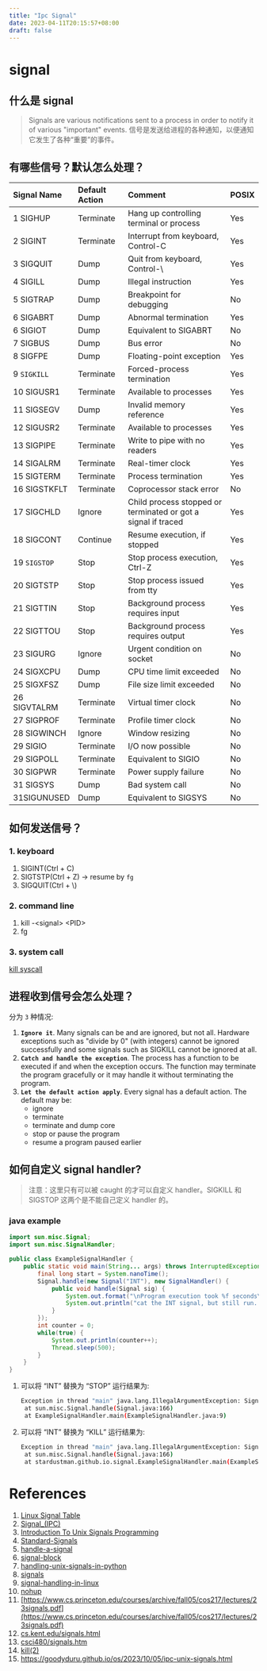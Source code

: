 ```yaml
---
title: "Ipc Signal"
date: 2023-04-11T20:15:57+08:00
draft: false
---
```


# signal

## 什么是 signal

> Signals are various notifications sent to a process in order to notify it of various "important" events. 
> 信号是发送给进程的各种通知，以便通知它发生了各种“重要”的事件。

## 有哪些信号？默认怎么处理？

| Signal Name  | Default Action | Comment                                                       | POSIX |
| :----------- | :------------- | :------------------------------------------------------------ | :---- |
| 1 SIGHUP     | Terminate      | Hang up controlling terminal or process                       | Yes   |
| 2 SIGINT     | Terminate      | Interrupt from keyboard, Control-C                            | Yes   |
| 3 SIGQUIT    | Dump           | Quit from keyboard, Control-\                                 | Yes   |
| 4 SIGILL     | Dump           | Illegal instruction                                           | Yes   |
| 5 SIGTRAP    | Dump           | Breakpoint for debugging                                      | No    |
| 6 SIGABRT    | Dump           | Abnormal termination                                          | Yes   |
| 6 SIGIOT     | Dump           | Equivalent to SIGABRT                                         | No    |
| 7 SIGBUS     | Dump           | Bus error                                                     | No    |
| 8 SIGFPE     | Dump           | Floating-point exception                                      | Yes   |
| 9 `SIGKILL`  | Terminate      | Forced-process termination                                    | Yes   |
| 10 SIGUSR1   | Terminate      | Available to processes                                        | Yes   |
| 11 SIGSEGV   | Dump           | Invalid memory reference                                      | Yes   |
| 12 SIGUSR2   | Terminate      | Available to processes                                        | Yes   |
| 13 SIGPIPE   | Terminate      | Write to pipe with no readers                                 | Yes   |
| 14 SIGALRM   | Terminate      | Real-timer clock                                              | Yes   |
| 15 SIGTERM   | Terminate      | Process termination                                           | Yes   |
| 16 SIGSTKFLT | Terminate      | Coprocessor stack error                                       | No    |
| 17 SIGCHLD   | Ignore         | Child process stopped or terminated or got a signal if traced | Yes   |
| 18 SIGCONT   | Continue       | Resume execution, if stopped                                  | Yes   |
| 19 `SIGSTOP` | Stop           | Stop process execution, Ctrl-Z                                | Yes   |
| 20 SIGTSTP   | Stop           | Stop process issued from tty                                  | Yes   |
| 21 SIGTTIN   | Stop           | Background process requires input                             | Yes   |
| 22 SIGTTOU   | Stop           | Background process requires output                            | Yes   |
| 23 SIGURG    | Ignore         | Urgent condition on socket                                    | No    |
| 24 SIGXCPU   | Dump           | CPU time limit exceeded                                       | No    |
| 25 SIGXFSZ   | Dump           | File size limit exceeded                                      | No    |
| 26 SIGVTALRM | Terminate      | Virtual timer clock                                           | No    |
| 27 SIGPROF   | Terminate      | Profile timer clock                                           | No    |
| 28 SIGWINCH  | Ignore         | Window resizing                                               | No    |
| 29 SIGIO     | Terminate      | I/O now possible                                              | No    |
| 29 SIGPOLL   | Terminate      | Equivalent to SIGIO                                           | No    |
| 30 SIGPWR    | Terminate      | Power supply failure                                          | No    |
| 31 SIGSYS    | Dump           | Bad system call                                               | No    |
| 31SIGUNUSED  | Dump           | Equivalent to SIGSYS                                          | No    |

## 如何发送信号？

### 1. keyboard
1. SIGINT(Ctrl + C)
2. SIGTSTP(Ctrl + Z) -> resume by `fg`
3. SIGQUIT(Ctrl + \\)

### 2. command line
1.  kill -\<signal\> \<PID\>
2.  fg 

### 3. system call

[kill syscall](https://man7.org/linux/man-pages/man2/kill.2.html)


## 进程收到信号会怎么处理？

分为 `3` 种情况:

1. **`Ignore it`**. Many signals can be and are ignored, but not all. Hardware exceptions such as "divide by 0" (with integers) cannot be ignored successfully and some signals such as SIGKILL cannot be ignored at all.
2. **`Catch and handle the exception`**. The process has a function to be executed if and when the exception occurs. The function may terminate the program gracefully or it may handle it without terminating the program.
3. **`Let the default action apply`**. Every signal has a default action. The default may be:
   - ignore
   - terminate
   - terminate and dump core
   - stop or pause the program
   - resume a program paused earlier

## 如何自定义 signal handler?

> 注意：这里只有可以被 caught 的才可以自定义 handler。SIGKILL 和 SIGSTOP 这两个是不能自己定义 handler 的。

### java example

```java
import sun.misc.Signal;
import sun.misc.SignalHandler;

public class ExampleSignalHandler {
    public static void main(String... args) throws InterruptedException {
        final long start = System.nanoTime();
        Signal.handle(new Signal("INT"), new SignalHandler() {
            public void handle(Signal sig) {
                System.out.format("\nProgram execution took %f seconds\n", (System.nanoTime() - start) / 1e9f);
                System.out.println("cat the INT signal, but still run.....😄");
            }
        });
        int counter = 0;
        while(true) {
            System.out.println(counter++);
            Thread.sleep(500);
        }
    }
}
```

1. 可以将 “INT” 替换为 “STOP” 运行结果为:
   ```bash
   Exception in thread "main" java.lang.IllegalArgumentException: Signal already used by VM or OS: SIGSTOP
	at sun.misc.Signal.handle(Signal.java:166)
	at ExampleSignalHandler.main(ExampleSignalHandler.java:9)
   ```
2. 可以将 “INT” 替换为 “KILL” 运行结果为:
   ```bash
   Exception in thread "main" java.lang.IllegalArgumentException: Signal already used by VM or OS: SIGKILL
	at sun.misc.Signal.handle(Signal.java:166)
	at stardustman.github.io.signal.ExampleSignalHandler.main(ExampleSignalHandler.java:9)
   ```



# References


1. [Linux Signal Table](https://chromium.googlesource.com/chromiumos/docs/+/HEAD/constants/signals.md)
2. [Signal_(IPC)](https://en.wikipedia.org/wiki/Signal_(IPC))
3. [Introduction To Unix Signals Programming](https://www.cs.kent.edu/~ruttan/sysprog/lectures/signals.html)
4. [Standard-Signals](https://www.gnu.org/software/libc/manual/html_node/Standard-Signals.html)
5. [handle-a-signal](https://rosettacode.org/wiki/Handle_a_signal#Java)
6. [signal-block](https://man7.org/linux/man-pages/man2/sigprocmask.2.html)
7. [handling-unix-signals-in-python](https://stackabuse.com/handling-unix-signals-in-python/)
8. [signals](https://faculty.cs.niu.edu/~hutchins/csci480/signals.htm)
9. [signal-handling-in-linux](http://www.alexonlinux.com/signal-handling-in-linux)
10. [nohup](https://elixir.bootlin.com/busybox/latest/source/coreutils/nohup.c#L94)
11. [https://www.cs.princeton.edu/courses/archive/fall05/cos217/lectures/23signals.pdf](https://www.cs.princeton.edu/courses/archive/fall05/cos217/lectures/23signals.pdf)
12. [cs.kent.edu/signals.html](https://www.cs.kent.edu/~ruttan/sysprog/lectures/signals.html)
13. [csci480/signals.htm](https://faculty.cs.niu.edu/~hutchins/csci480/signals.htm)
14. [kill(2)](https://man7.org/linux/man-pages/man2/kill.2.html)
15. https://goodyduru.github.io/os/2023/10/05/ipc-unix-signals.html
